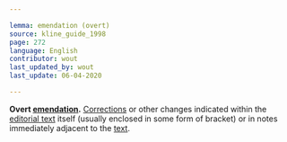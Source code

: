 ```yaml
---

lemma: emendation (overt)
source: kline_guide_1998
page: 272
language: English
contributor: wout
last_updated_by: wout
last_update: 06-04-2020

---
```


**Overt [emendation](emendation.html).** [Corrections](correction.html) or other changes indicated within the [editorial text](textEdited.html) itself (usually enclosed in some form of bracket) or in notes immediately adjacent to the [text](text.html).
